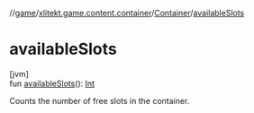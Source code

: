//[game](../../../index.md)/[xlitekt.game.content.container](../index.md)/[Container](index.md)/[availableSlots](available-slots.md)

# availableSlots

[jvm]\
fun [availableSlots](available-slots.md)(): [Int](https://kotlinlang.org/api/latest/jvm/stdlib/kotlin/-int/index.html)

Counts the number of free slots in the container.
